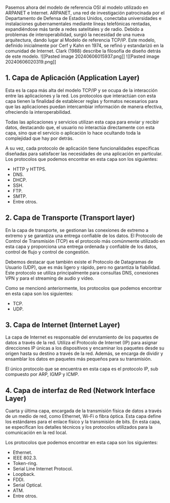 Pasemos ahora del modelo de referencia OSI al modelo utilizado en ARPANET e Internet. ARPANET, una red de investigación patrocinada por el Departamento de Defensa de Estados Unidos, conectaba universidades e instalaciones gubernamentales mediante líneas telefónicas rentadas, expandiéndose más tarde a redes satelitales y de radio. Debido a problemas de interoperabilidad, surgió la necesidad de una nueva arquitectura, dando lugar al Modelo de referencia TCP/IP. Este modelo, definido inicialmente por Cerf y Kahn en 1974, se refinó y estandarizó en la comunidad de Internet. Clark (1988) describe la filosofía de diseño detrás de este modelo.
![[Pasted image 20240606015937.png]]
![[Pasted image 20240606020319.png]]
## 1. Capa de Aplicación (Application Layer)

Esta es la capa más alta del modelo TCP/IP y se ocupa de la interacción entre las aplicaciones y la red. Los protocolos que interactúan con esta capa tienen la finalidad de establecer reglas y formatos necesarios para que las aplicaciones puedan intercambiar información de manera efectiva, ofreciendo la interoperabilidad.

Todas las aplicaciones y servicios utilizan esta capa para enviar y recibir datos, destacando que, el usuario no interactúa directamente con esta capa, sino que el servicio o aplicación lo hace ocultando toda la complejidad que hay por detrás.

A su vez, cada protocolo de aplicación tiene funcionalidades específicas diseñadas para satisfacer las necesidades de una aplicación en particular. Los protocolos que podemos encontrar en esta capa son los siguientes:

- HTTP y HTTPS.
- DNS.
- DHCP.
- SSH.
- FTP.
- SMTP.
- Entre otros.

## 2. Capa de Transporte (Transport layer)

En la capa de transporte, se gestionan las conexiones de extremo a extremo y se garantiza una entrega confiable de los datos. El Protocolo de Control de Transmisión (TCP) es el protocolo más comúnmente utilizado en esta capa y proporciona una entrega ordenada y confiable de los datos, control de flujo y control de congestión.

Debemos destacar que también existe el Protocolo de Datagramas de Usuario (UDP), que es más ligero y rápido, pero no garantiza la fiabilidad. Este protocolo se utiliza principalmente para consultas DNS, conexiones VPN y para el streaming de audio y vídeo.

Como se mencionó anteriormente, los protocolos que podemos encontrar en esta capa son los siguientes:

- TCP.
- UDP.

## 3. Capa de Internet (Internet Layer)

La capa de Internet es responsable del enrutamiento de los paquetes de datos a través de la red. Utiliza el Protocolo de Internet (IP) para asignar direcciones IP únicas a los dispositivos y encaminar los paquetes desde su origen hasta su destino a través de la red. Además, se encarga de dividir y ensamblar los datos en paquetes más pequeños para su transmisión.

El único protocolo que se encuentra en esta capa es el protocolo IP, sub compuesto por ARP, IGMP y ICMP.

## 4. Capa de interfaz de Red (Network Interface Layer)

Cuarta y última capa, encargada de la transmisión física de datos a través de un medio de red, como Ethernet, Wi-Fi o fibra óptica. Esta capa define los estándares para el enlace físico y la transmisión de bits. En esta capa, se especifican los detalles técnicos y los protocolos utilizados para la comunicación en la red local.

Los protocolos que podemos encontrar en esta capa son los siguientes:

- Ethernet.
- IEEE 802.3.
- Token-ring.
- Serial Line Internet Protocol.
- Loopback.
- FDDI.
- Serial Optical.
- ATM.
- Entre otros.